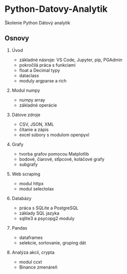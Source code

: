 # Python-Datovy-Analytik
Školenie Python Dátový analytik

## Osnovy

1. Úvod
   - základné násroje: VS Code, Jupyter, pip, PGAdmin
   - pokročilá práca s funkciami
   - float a Decimal typy
   - dataclass
   - moduly argparse a rich
     
2. Modul numpy
   - numpy array
   - základné operácie
   
4.  Dátove zdroje
    - CSV, JSON, XML
    - čítanie a zápis
    - excel súbory s modulom openpyxl

5. Grafy
    - tvorba grafov pomocou Matplotlib
    - bodové, čiarové, stĺpcové, koláčové grafy
    - subgrafy
   
6. Web scraping
   - modul httpx
   - modul selectolax  

7. Databázy
   - práca s SQLite a PostgreSQL
   - základy SQL jazyka
   - sqlite3 a psycopg2 moduly
  
8. Pandas
   - dataframes
   - selekcie, sortovanie, gruping dát
  
9. Analýza akcií, crypta
   - modul ccxt
   - Binance zmenáreň
   
